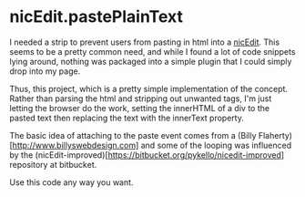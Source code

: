 nicEdit.pastePlainText
==================================================


I needed a strip to prevent users from pasting in html into a [nicEdit](http://nicEdit.com).   This seems to be a pretty
common need, and while I found a lot of code snippets lying around, nothing was packaged into a simple plugin that
I could simply drop into my page.  

Thus, this project, which is a pretty simple implementation of the concept.   Rather than parsing the html and stripping
out unwanted tags, I'm just letting the browser do the work, setting the innerHTML of a div to the pasted text then replacing
the text with the innerText property.   

The basic idea of attaching to the paste event comes from a (Billy Flaherty)[http://www.billyswebdesign.com] and some of the looping was 
influenced by the (nicEdit-improved)[https://bitbucket.org/pykello/nicedit-improved] repository at bitbucket.   

Use this code any way you want.


